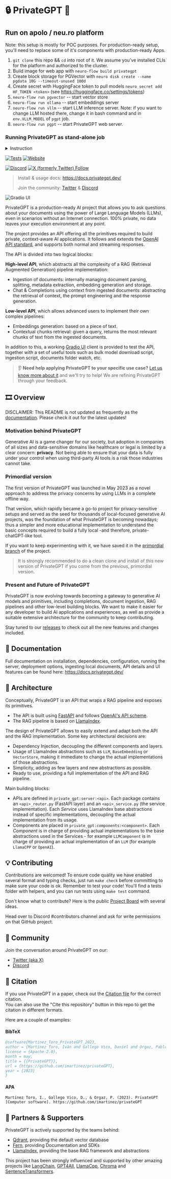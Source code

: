 # 🔒 PrivateGPT 📑

## Run on apolo / neu.ro platform
Note: this setup is mostly for POC purposes. For production-ready setup, you'll need to replace some of it's components with production-ready Apps.

1. `git clone` this repo && `cd` into root of it. We assume you've installed CLIs for the platform and authorized to the cluster.
1. Build image for web app with `neuro-flow build privategpt`
2. Create block storage for PGVector with `neuro disk create --name pgdata 10G --timeout-unused 100d`
3. Create secret with HuggingFace token to pull models `neuro secret add HF_TOKEN <token>` (see https://huggingface.co/settings/tokens)
4. `neuro-flow run pgvector` -- start vector store
5. `neuro-flow run ollama` -- start embeddings server
6. `neuro-flow run vllm` -- start LLM inference server. Note: if you want to change LLM hosted there, change it in bash command and in `env.VLLM_MODEL` of `pgpt` job.
7. `neuro-flow run pgpt` -- start PrivateGPT web server.

### Running PrivateGPT as stand-alone job
<details>
<summary> Instruction </summary>

Currently, we support only deployment case with vLLM as LLM inference server, PGVector as a vector store and Ollama as embeddings server.

Use following environment variables to configure PrivateGPT running within the job:

Scheme: `env name (value type, required/optional) -- description`.

LLM config section:
- `VLLM_API_BASE` (URL, required) -- HTTP endpoint for LLM inference
- `VLLM_MODEL` (hugging face model reference, required) -- LLM model name to use (must be available at inference server).
- `VLLM_TOKENIZER` (hugging face model reference, required) -- tokenized to use while sending requests to LLM
- `VLLM_MAX_NEW_TOKENS` (int, required) -- controls the response size from LLM
- `VLLM_CONTEXT_WINDOW` (int, required) -- controls context size that will be sent to LLM
- `VLLM_TEMPERATURE` (float 0 < x < 1, optional) -- temperature parameter ('creativeness') for LLM. Less value -- more strict penalty for going out of provided context.

PGVector config section:
- `POSTGRES_HOST` (str, required) -- hostname for Postgres instance with PGVector installed
- `POSTGRES_PORT` (int, optional) -- TCP port for Postgres instance
- `POSTGRES_DB` (str, required) -- Postgres database name
- `POSTGRES_USER` (str, required) -- username for Postgres DB
- `POSTGRES_PASSWORD` (str, required) -- password for Postgres DB

Embeddings config section:
- `OLLAMA_API_BASE` (URL, required) -- Ollama server endpoint. Must be already running.
- `OLLAMA_EMBEDDING_MODEL` (str, optional) -- embeddings model to use. Must be already loaded into Ollama instance

Having above values, run job with
`neuro run --volume storage:.apps/pgpt/data:/home/worker/app/local_data --http-port=8080 ghcr.io/neuro-inc/private-gpt`

Other platform-related configurations like `--life-span`, etc. also work here.

</details>


[![Tests](https://github.com/imartinez/privateGPT/actions/workflows/tests.yml/badge.svg)](https://github.com/imartinez/privateGPT/actions/workflows/tests.yml?query=branch%3Amain)
[![Website](https://img.shields.io/website?up_message=check%20it&down_message=down&url=https%3A%2F%2Fdocs.privategpt.dev%2F&label=Documentation)](https://docs.privategpt.dev/)

[![Discord](https://img.shields.io/discord/1164200432894234644?logo=discord&label=PrivateGPT)](https://discord.gg/bK6mRVpErU)
[![X (formerly Twitter) Follow](https://img.shields.io/twitter/follow/ZylonPrivateGPT)](https://twitter.com/ZylonPrivateGPT)


> Install & usage docs: https://docs.privategpt.dev/
> 
> Join the community: [Twitter](https://twitter.com/PrivateGPT_AI) & [Discord](https://discord.gg/bK6mRVpErU)

![Gradio UI](/fern/docs/assets/ui.png?raw=true)

PrivateGPT is a production-ready AI project that allows you to ask questions about your documents using the power
of Large Language Models (LLMs), even in scenarios without an Internet connection. 100% private, no data leaves your
execution environment at any point.

The project provides an API offering all the primitives required to build private, context-aware AI applications.
It follows and extends the [OpenAI API standard](https://openai.com/blog/openai-api),
and supports both normal and streaming responses.

The API is divided into two logical blocks:

**High-level API**, which abstracts all the complexity of a RAG (Retrieval Augmented Generation)
pipeline implementation:
- Ingestion of documents: internally managing document parsing,
splitting, metadata extraction, embedding generation and storage.
- Chat & Completions using context from ingested documents:
abstracting the retrieval of context, the prompt engineering and the response generation.

**Low-level API**, which allows advanced users to implement their own complex pipelines:
- Embeddings generation: based on a piece of text.
- Contextual chunks retrieval: given a query, returns the most relevant chunks of text from the ingested documents.

In addition to this, a working [Gradio UI](https://www.gradio.app/)
client is provided to test the API, together with a set of useful tools such as bulk model
download script, ingestion script, documents folder watch, etc.

> 👂 **Need help applying PrivateGPT to your specific use case?**
> [Let us know more about it](https://forms.gle/4cSDmH13RZBHV9at7)
> and we'll try to help! We are refining PrivateGPT through your feedback.

## 🎞️ Overview
DISCLAIMER: This README is not updated as frequently as the [documentation](https://docs.privategpt.dev/).
Please check it out for the latest updates!

### Motivation behind PrivateGPT
Generative AI is a game changer for our society, but adoption in companies of all sizes and data-sensitive
domains like healthcare or legal is limited by a clear concern: **privacy**.
Not being able to ensure that your data is fully under your control when using third-party AI tools
is a risk those industries cannot take.

### Primordial version
The first version of PrivateGPT was launched in May 2023 as a novel approach to address the privacy
concerns by using LLMs in a complete offline way.

That version, which rapidly became a go-to project for privacy-sensitive setups and served as the seed
for thousands of local-focused generative AI projects, was the foundation of what PrivateGPT is becoming nowadays;
thus a simpler and more educational implementation to understand the basic concepts required
to build a fully local -and therefore, private- chatGPT-like tool.

If you want to keep experimenting with it, we have saved it in the
[primordial branch](https://github.com/imartinez/privateGPT/tree/primordial) of the project.

> It is strongly recommended to do a clean clone and install of this new version of
PrivateGPT if you come from the previous, primordial version.

### Present and Future of PrivateGPT
PrivateGPT is now evolving towards becoming a gateway to generative AI models and primitives, including
completions, document ingestion, RAG pipelines and other low-level building blocks.
We want to make it easier for any developer to build AI applications and experiences, as well as provide
a suitable extensive architecture for the community to keep contributing.

Stay tuned to our [releases](https://github.com/imartinez/privateGPT/releases) to check out all the new features and changes included.

## 📄 Documentation
Full documentation on installation, dependencies, configuration, running the server, deployment options,
ingesting local documents, API details and UI features can be found here: https://docs.privategpt.dev/

## 🧩 Architecture
Conceptually, PrivateGPT is an API that wraps a RAG pipeline and exposes its
primitives.
* The API is built using [FastAPI](https://fastapi.tiangolo.com/) and follows
  [OpenAI's API scheme](https://platform.openai.com/docs/api-reference).
* The RAG pipeline is based on [LlamaIndex](https://www.llamaindex.ai/).

The design of PrivateGPT allows to easily extend and adapt both the API and the
RAG implementation. Some key architectural decisions are:
* Dependency Injection, decoupling the different components and layers.
* Usage of LlamaIndex abstractions such as `LLM`, `BaseEmbedding` or `VectorStore`,
  making it immediate to change the actual implementations of those abstractions.
* Simplicity, adding as few layers and new abstractions as possible.
* Ready to use, providing a full implementation of the API and RAG
  pipeline.

Main building blocks:
* APIs are defined in `private_gpt:server:<api>`. Each package contains an
  `<api>_router.py` (FastAPI layer) and an `<api>_service.py` (the
  service implementation). Each *Service* uses LlamaIndex base abstractions instead
  of specific implementations,
  decoupling the actual implementation from its usage.
* Components are placed in
  `private_gpt:components:<component>`. Each *Component* is in charge of providing
  actual implementations to the base abstractions used in the Services - for example
  `LLMComponent` is in charge of providing an actual implementation of an `LLM`
  (for example `LlamaCPP` or `OpenAI`).

## 💡 Contributing
Contributions are welcomed! To ensure code quality we have enabled several format and
typing checks, just run `make check` before committing to make sure your code is ok.
Remember to test your code! You'll find a tests folder with helpers, and you can run
tests using `make test` command.

Don't know what to contribute? Here is the public 
[Project Board](https://github.com/users/imartinez/projects/3) with several ideas. 

Head over to Discord 
#contributors channel and ask for write permissions on that GitHub project.

## 💬 Community
Join the conversation around PrivateGPT on our:
- [Twitter (aka X)](https://twitter.com/PrivateGPT_AI)
- [Discord](https://discord.gg/bK6mRVpErU)

## 📖 Citation
If you use PrivateGPT in a paper, check out the [Citation file](CITATION.cff) for the correct citation.  
You can also use the "Cite this repository" button in this repo to get the citation in different formats.

Here are a couple of examples:

#### BibTeX
```bibtex
@software{Martinez_Toro_PrivateGPT_2023,
author = {Martínez Toro, Iván and Gallego Vico, Daniel and Orgaz, Pablo},
license = {Apache-2.0},
month = may,
title = {{PrivateGPT}},
url = {https://github.com/imartinez/privateGPT},
year = {2023}
}
```

#### APA
```
Martínez Toro, I., Gallego Vico, D., & Orgaz, P. (2023). PrivateGPT [Computer software]. https://github.com/imartinez/privateGPT
```

## 🤗 Partners & Supporters
PrivateGPT is actively supported by the teams behind:
* [Qdrant](https://qdrant.tech/), providing the default vector database
* [Fern](https://buildwithfern.com/), providing Documentation and SDKs
* [LlamaIndex](https://www.llamaindex.ai/), providing the base RAG framework and abstractions

This project has been strongly influenced and supported by other amazing projects like 
[LangChain](https://github.com/hwchase17/langchain),
[GPT4All](https://github.com/nomic-ai/gpt4all),
[LlamaCpp](https://github.com/ggerganov/llama.cpp),
[Chroma](https://www.trychroma.com/)
and [SentenceTransformers](https://www.sbert.net/).
